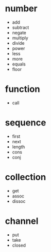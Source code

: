 # number

- add
- subtract
- negate
- multiply
- divide
- power
- less
- more
- equals
- floor

# function

- call

# sequence

- first
- next
- length
- cons
- conj

# collection

- get
- assoc
- dissoc

# channel

- put
- take
- closed
